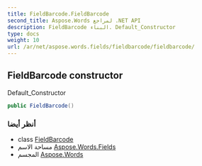 ```yaml
---
title: FieldBarcode.FieldBarcode
second_title: Aspose.Words لمراجع .NET API
description: FieldBarcode البناء. Default_Constructor
type: docs
weight: 10
url: /ar/net/aspose.words.fields/fieldbarcode/fieldbarcode/
---
```

## FieldBarcode constructor

Default_Constructor

```csharp
public FieldBarcode()
```

### أنظر أيضا

* class [FieldBarcode](../)
* مساحة الاسم [Aspose.Words.Fields](../../fieldbarcode/)
* المجسم [Aspose.Words](../../../)


